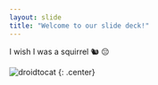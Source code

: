 ```yaml
---
layout: slide
title: "Welcome to our slide deck!"
---
```


I wish I was a squirrel 🐿️ 😔

![droidtocat](https://octodex.github.com/images/droidtocat.png)
{: .center}
